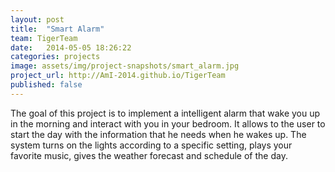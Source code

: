 ```yaml
---
layout: post
title:  "Smart Alarm"
team: TigerTeam
date:   2014-05-05 18:26:22
categories: projects
image: assets/img/project-snapshots/smart_alarm.jpg
project_url: http://AmI-2014.github.io/TigerTeam
published: false
---
```


The goal of this project is to implement a intelligent alarm that wake you up in the morning and interact with you in your bedroom.
It allows to the user to start the day with the information that he needs when he wakes up.
The system turns on the lights according to a specific setting, plays your favorite music, gives the weather forecast and schedule of the day.
